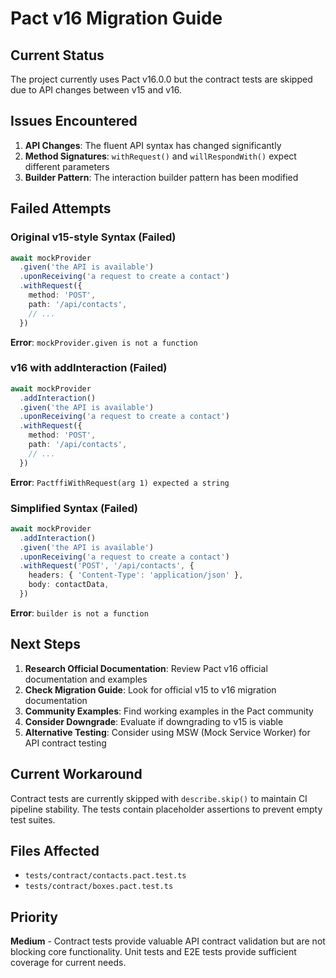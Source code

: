 # Pact v16 Migration Guide

## Current Status

The project currently uses Pact v16.0.0 but the contract tests are skipped due to API changes between v15 and v16.

## Issues Encountered

1. **API Changes**: The fluent API syntax has changed significantly
2. **Method Signatures**: `withRequest()` and `willRespondWith()` expect different parameters
3. **Builder Pattern**: The interaction builder pattern has been modified

## Failed Attempts

### Original v15-style Syntax (Failed)
```typescript
await mockProvider
  .given('the API is available')
  .uponReceiving('a request to create a contact')
  .withRequest({
    method: 'POST',
    path: '/api/contacts',
    // ...
  })
```
**Error**: `mockProvider.given is not a function`

### v16 with addInteraction (Failed)
```typescript
await mockProvider
  .addInteraction()
  .given('the API is available')
  .uponReceiving('a request to create a contact')
  .withRequest({
    method: 'POST',
    path: '/api/contacts',
    // ...
  })
```
**Error**: `PactffiWithRequest(arg 1) expected a string`

### Simplified Syntax (Failed)
```typescript
await mockProvider
  .addInteraction()
  .given('the API is available')
  .uponReceiving('a request to create a contact')
  .withRequest('POST', '/api/contacts', {
    headers: { 'Content-Type': 'application/json' },
    body: contactData,
  })
```
**Error**: `builder is not a function`

## Next Steps

1. **Research Official Documentation**: Review Pact v16 official documentation and examples
2. **Check Migration Guide**: Look for official v15 to v16 migration documentation
3. **Community Examples**: Find working examples in the Pact community
4. **Consider Downgrade**: Evaluate if downgrading to v15 is viable
5. **Alternative Testing**: Consider using MSW (Mock Service Worker) for API contract testing

## Current Workaround

Contract tests are currently skipped with `describe.skip()` to maintain CI pipeline stability. The tests contain placeholder assertions to prevent empty test suites.

## Files Affected

- `tests/contract/contacts.pact.test.ts`
- `tests/contract/boxes.pact.test.ts`

## Priority

**Medium** - Contract tests provide valuable API contract validation but are not blocking core functionality. Unit tests and E2E tests provide sufficient coverage for current needs.
